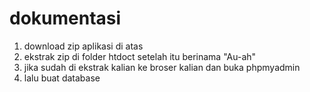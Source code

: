 # dokumentasi
 
1. download zip aplikasi di atas 
2. ekstrak zip di folder htdoct setelah itu berinama "Au-ah"
3. jika sudah di ekstrak kalian ke broser kalian dan buka phpmyadmin 
4. lalu buat database
